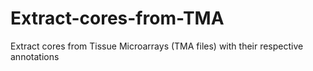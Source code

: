 # Extract-cores-from-TMA
Extract cores from Tissue Microarrays (TMA files) with their respective annotations
